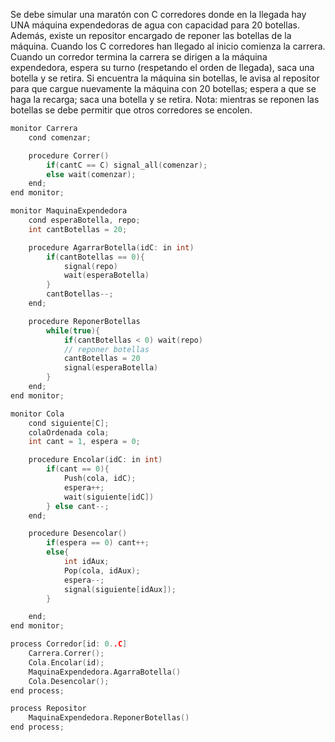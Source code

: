 Se debe simular una maratón con C corredores donde en la llegada hay UNA máquina expendedoras de agua con capacidad para 20 botellas. Además, existe un repositor encargado de reponer las botellas de la máquina. Cuando los C corredores han llegado al inicio comienza la carrera. Cuando un corredor termina la carrera se dirigen a la máquina expendedora, espera su turno (respetando el orden de llegada), saca una botella y se retira. Si encuentra la máquina sin botellas, le avisa al repositor para que cargue nuevamente la máquina con 20 botellas; espera a que se haga la recarga; saca una botella y se retira.
    Nota: mientras se reponen las botellas se debe permitir que otros corredores se encolen.

````C
monitor Carrera
    cond comenzar;

    procedure Correr()
        if(cantC == C) signal_all(comenzar);
        else wait(comenzar);
    end;
end monitor;

monitor MaquinaExpendedora
    cond esperaBotella, repo;
    int cantBotellas = 20;

    procedure AgarrarBotella(idC: in int)
        if(cantBotellas == 0){
            signal(repo)
            wait(esperaBotella)
        }
        cantBotellas--;
    end;

    procedure ReponerBotellas
        while(true){
            if(cantBotellas < 0) wait(repo)
            // reponer botellas
            cantBotellas = 20
            signal(esperaBotella)
        }
    end;
end monitor;

monitor Cola
    cond siguiente[C];
    colaOrdenada cola;
    int cant = 1, espera = 0;

    procedure Encolar(idC: in int)
        if(cant == 0){
            Push(cola, idC);
            espera++;
            wait(siguiente[idC])
        } else cant--;
    end;  

    procedure Desencolar()
        if(espera == 0) cant++;
        else{
            int idAux;
            Pop(cola, idAux);
            espera--;
            signal(siguiente[idAux]);
        }

    end;
end monitor;

process Corredor[id: 0..C]
    Carrera.Correr();
    Cola.Encolar(id);
    MaquinaExpendedora.AgarraBotella()
    Cola.Desencolar();
end process;

process Repositor
    MaquinaExpendedora.ReponerBotellas()
end process;
````